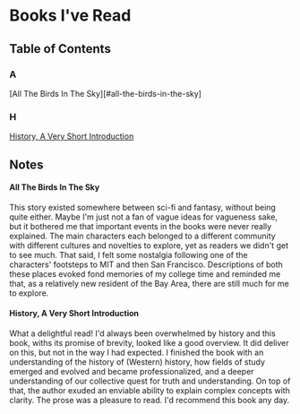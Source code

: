 # Books I've Read

## Table of Contents

### A

[All The Birds In The Sky][#all-the-birds-in-the-sky]


### H

[History, A Very Short Introduction](#history-a-very-short-introduction)

## Notes

#### All The Birds In The Sky

This story existed somewhere between sci-fi and fantasy, without being quite either. Maybe I'm just not a fan of vague ideas for vagueness sake, but it bothered me that important events in the books were never really explained. The main characters each belonged to a different community with different cultures and novelties to explore, yet as readers we didn't get to see much. That said, I felt some nostalgia following one of the characters' footsteps to MIT and then San Francisco. Descriptions of both these places evoked fond memories of my college time and reminded me that, as a relatively new resident of the Bay Area, there are still much for me to explore.

#### History, A Very Short Introduction

What a delightful read! I'd always been overwhelmed by history and this book, withs its promise of brevity, looked like a good overview. It did deliver on this, but not in the way I had expected. I finished the book with an understanding of the history of (Western) history, how fields of study emerged and evolved and became professionalized, and a deeper understanding of our collective quest for truth and understanding. On top of that, the author exuded an enviable ability to explain complex concepts with clarity. The prose was a pleasure to read. I'd recommend this book any day. 
